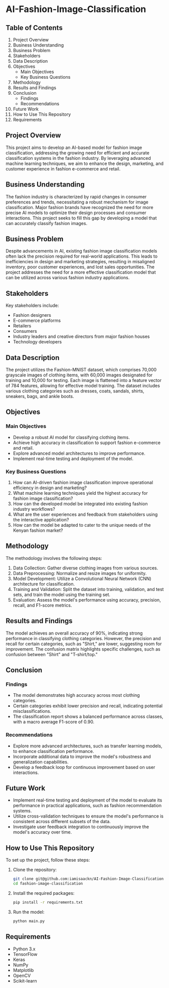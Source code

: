 # AI-Fashion-Image-Classification

## Table of Contents
1. Project Overview
2. Business Understanding
3. Business Problem
4. Stakeholders
5. Data Description
6. Objectives
    - Main Objectives
    - Key Business Questions
7. Methodology
8. Results and Findings
9. Conclusion
    - Findings
    - Recommendations
10. Future Work
11. How to Use This Repository
12. Requirements

## Project Overview
This project aims to develop an AI-based model for fashion image classification, addressing the growing need for efficient and accurate classification systems in the fashion industry. By leveraging advanced machine learning techniques, we aim to enhance the design, marketing, and customer experience in fashion e-commerce and retail.

## Business Understanding
The fashion industry is characterized by rapid changes in consumer preferences and trends, necessitating a robust mechanism for image classification. Major fashion brands have recognized the need for more precise AI models to optimize their design processes and consumer interactions. This project seeks to fill this gap by developing a model that can accurately classify fashion images.

## Business Problem
Despite advancements in AI, existing fashion image classification models often lack the precision required for real-world applications. This leads to inefficiencies in design and marketing strategies, resulting in misaligned inventory, poor customer experiences, and lost sales opportunities. The project addresses the need for a more effective classification model that can be utilized across various fashion industry applications.

## Stakeholders
Key stakeholders include:
- Fashion designers
- E-commerce platforms
- Retailers
- Consumers
- Industry leaders and creative directors from major fashion houses
- Technology developers

## Data Description
The project utilizes the Fashion-MNIST dataset, which comprises 70,000 grayscale images of clothing items, with 60,000 images designated for training and 10,000 for testing. Each image is flattened into a feature vector of 784 features, allowing for effective model training. The dataset includes various clothing categories such as dresses, coats, sandals, shirts, sneakers, bags, and ankle boots.

## Objectives

### Main Objectives
- Develop a robust AI model for classifying clothing items.
- Achieve high accuracy in classification to support fashion e-commerce and retail.
- Explore advanced model architectures to improve performance.
- Implement real-time testing and deployment of the model.

### Key Business Questions
1. How can AI-driven fashion image classification improve operational efficiency in design and marketing?
2. What machine learning techniques yield the highest accuracy for fashion image classification?
3. How can the developed model be integrated into existing fashion industry workflows?
4. What are the user experiences and feedback from stakeholders using the interactive application?
5. How can the model be adapted to cater to the unique needs of the Kenyan fashion market?

## Methodology
The methodology involves the following steps:
1. Data Collection: Gather diverse clothing images from various sources.
2. Data Preprocessing: Normalize and resize images for uniformity.
3. Model Development: Utilize a Convolutional Neural Network (CNN) architecture for classification.
4. Training and Validation: Split the dataset into training, validation, and test sets, and train the model using the training set.
5. Evaluation: Assess the model's performance using accuracy, precision, recall, and F1-score metrics.

## Results and Findings
The model achieves an overall accuracy of 90%, indicating strong performance in classifying clothing categories. However, the precision and recall for certain categories, such as "Shirt," are lower, suggesting room for improvement. The confusion matrix highlights specific challenges, such as confusion between "Shirt" and "T-shirt/top."

## Conclusion

### Findings
- The model demonstrates high accuracy across most clothing categories.
- Certain categories exhibit lower precision and recall, indicating potential misclassifications.
- The classification report shows a balanced performance across classes, with a macro average F1-score of 0.90.

### Recommendations
- Explore more advanced architectures, such as transfer learning models, to enhance classification performance.
- Incorporate additional data to improve the model's robustness and generalization capabilities.
- Develop a feedback loop for continuous improvement based on user interactions.

## Future Work
- Implement real-time testing and deployment of the model to evaluate its performance in practical applications, such as fashion recommendation systems.
- Utilize cross-validation techniques to ensure the model's performance is consistent across different subsets of the data.
- Investigate user feedback integration to continuously improve the model's accuracy over time.

## How to Use This Repository
To set up the project, follow these steps:
1. Clone the repository:
   ```bash
   git clone git@github.com:iamisaackn/AI-Fashion-Image-Classification.git
   cd fashion-image-classification
   ```
2. Install the required packages:
   ```bash
   pip install -r requirements.txt
   ```
3. Run the model:
   ```bash
   python main.py
   ```

## Requirements
- Python 3.x
- TensorFlow
- Keras
- NumPy
- Matplotlib
- OpenCV
- Scikit-learn
